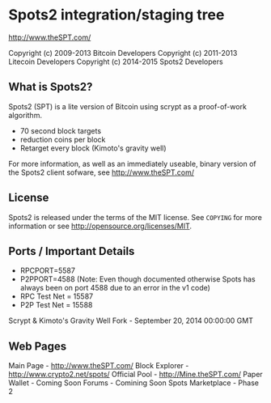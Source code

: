 Spots2 integration/staging tree
================================

http://www.theSPT.com/

Copyright (c) 2009-2013 Bitcoin Developers
Copyright (c) 2011-2013 Litecoin Developers
Copyright (c) 2014-2015 Spots2 Developers

What is Spots2?
----------------

Spots2 (SPT) is a lite version of Bitcoin using scrypt as a proof-of-work algorithm.
 - 70 second block targets
 - reduction coins per block
 - Retarget every block (Kimoto's gravity well)

For more information, as well as an immediately useable, binary version of
the Spots2 client sofware, see http://www.theSPT.com/


License
-------

Spots2 is released under the terms of the MIT license. See `COPYING` for more
information or see http://opensource.org/licenses/MIT.


Ports / Important Details
-------------------------

 - RPCPORT=5587
 - P2PPORT=4588 (Note: Even though documented otherwise Spots has always been on port 4588 due to an error in the v1 code)
 - RPC Test Net = 15587
 - P2P Test Net = 15588

Scrypt & Kimoto's Gravity Well Fork - September 20, 2014 00:00:00 GMT

Web Pages
---------
Main Page - http://www.theSPT.com/
Block Explorer - http://www.crypto2.net/spots/
Official Pool - http://Mine.theSPT.com/
Paper Wallet - Coming Soon
Forums - Comining Soon
Spots Marketplace - Phase 2
